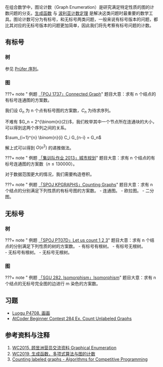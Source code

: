 在组合数学中，图论计数（Graph Enumeration）是研究满足特定性质的图的计数问题的分支。[生成函数](../../poly/intro/) 与 [波利亚计数定理](../../permutation-group/#p%C3%B3lya-%E5%AE%9A%E7%90%86) 是解决这类问题时最重要的数学工具。图论计数可分为有标号，和无标号两类问题，一般来说有标号版本的问题，都比其对应的无标号版本的问题更加简单，因此我们将先考察有标号问题的计数。

## 有标号

### 树

参见 [Prüfer 序列](https://oi-wiki.org/graph/prufer/)。
 
### 图

???+ note " 例题 [「POJ 1737」Connected Graph](http://poj.org/problem?id=1737)"
    题目大意：求有 n 个结点的有标号连通图的方案数。

我们设 $G_n$ 为 n 个点有标号图的方案数，$C_n$ 为待求序列。

不难有 $G_n = 2^{\binom{n}{2}}$，我们枚举其中一个节点所在连通块的大小，可以得到这两个序列之间的关系。

$\sum_{i=1}^{n} \binom{n}{i} C_i G_{n-i} = G_n$

解上式可以得到 $O(n^2)$ 的递推做法。

???+ note " 例题 [「集训队作业 2013」城市规划](https://www.luogu.com.cn/problem/P4841)"
    题目大意：求有 n 个结点的有标号连通图的方案数（$n \leq 130000$）。

对于数据范围更大的情况，我们需要构造卷积。

???+ note " 例题 [「SPOJ KPGRAPHS」Counting Graphs](http://www.spoj.com/problems/KPGRAPHS/)"
    题目大意：求有 n 个结点的分别满足下列性质的有标号图的方案数。
    - 连通图。
    - 欧拉图。 
    - 二分图。

## 无标号

### 树

???+ note " 例题 [「SPOJ PT07D」Let us count 1 2 3](https://www.spoj.com/problems/PT07D/)"
    题目大意：求有 n 个结点的分别满足下列性质的树的方案数。
    - 有标号有根树。
    - 有标号无根树。    
    - 无标号有根树。
    - 无标号无根树。

### 图
???+ note " 例题 [「SGU 282. Isomorphism」Isomorphism](https://codeforces.com/problemsets/acmsguru/problem/99999/282)"
    题目大意：求有 n 个结点的无标号完全图的边进行 m 染色的方案数。    

## 习题

-   [Luogu P4708. 画画](https://www.luogu.com.cn/problem/P4708)
-   [AtCoder Beginner Contest 284 Ex. Count Unlabeled Graphs](https://atcoder.jp/contests/abc284/tasks/abc284_h)

## 参考资料与注释

1.  [WC2015, 顾昱洲营员交流资料 Graphical Enumeration](https://github.com/lychees/ACM-Training/blob/master/Note/%E5%86%AC%E4%BB%A4%E8%90%A5/2015/%E9%A1%BE%E6%98%B1%E6%B4%B2%E8%90%A5%E5%91%98%E4%BA%A4%E6%B5%81%E8%B5%84%E6%96%99%20Graphical%20Enumeration.pdf)
2.  [WC2019, 生成函数，多项式算法与图的计数](https://github.com/lychees/ACM-Training/tree/master/Note/%E5%86%AC%E4%BB%A4%E8%90%A5/2019/d4)
3.  [Counting labeled graphs - Algorithms for Competitive Programming](https://cp-algorithms.com/combinatorics/counting_labeled_graphs.html)
